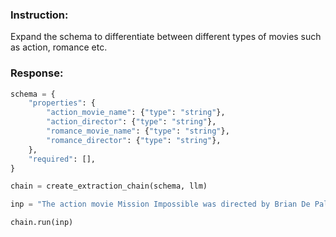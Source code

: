 ### Instruction:
Expand the schema to differentiate between different types of movies such as action, romance etc.

### Response:
```python
schema = {
    "properties": {
        "action_movie_name": {"type": "string"},
        "action_director": {"type": "string"},
        "romance_movie_name": {"type": "string"},
        "romance_director": {"type": "string"},
    },
    "required": [],
}

chain = create_extraction_chain(schema, llm)

inp = "The action movie Mission Impossible was directed by Brian De Palma. The Notebook, a romance movie was directed by Nick Cassavetes."

chain.run(inp)
```